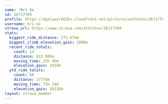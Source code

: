 ```yaml
---
name: 'Kri So '
id: 26717769
profile: https://dgalywyr863hv.cloudfront.net/pictures/athletes/26717769/7761026/14/large.jpg
username: kri-so
strava_url: https://www.strava.com/athletes/26717769
stats:
  biggest_ride_distance: 175.67km
  biggest_climb_elevation_gain: 1809m
  recent_ride_totals:
    count: 14
    distance: 613.98km
    moving_time: 23h 49m
    elevation_gain: 2919m
  ytd_ride_totals:
    count: 58
    distance: 1777km
    moving_time: 72h 24m
    elevation_gain: 16318m
layout: strava_member
--- 
```


